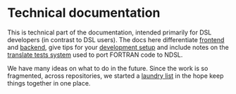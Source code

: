 # Technical documentation

This is technical part of the documentation, intended primarily for DSL developers (in contrast to DSL users). The docs here differentiate [frontend](./frontend/index.md) and [backend](./backend/index.md), give tips for your [development setup](./dev-setup/index.md) and include notes on the [translate tests system](./porting/translate_test.md) used to port FORTRAN code to NDSL.

We have many ideas on what to do in the future. Since the work is so fragmented, across repositories, we started a [laundry list](./laundry-list.md) in the hope keep things together in one place.
